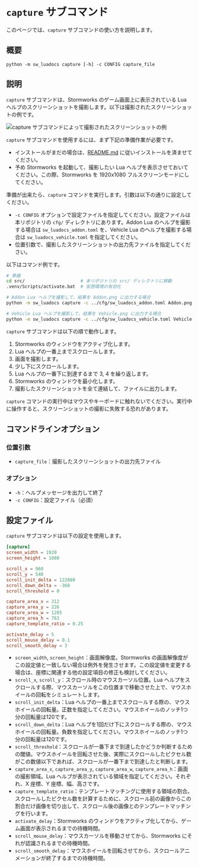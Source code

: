 # `capture` サブコマンド
このページでは、`capture` サブコマンドの使い方を説明します。

## 概要
```
python -m sw_luadocs capture [-h] -c CONFIG capture_file
```

## 説明
`capture` サブコマンドは、Stormworks のゲーム画面上に表示されている Lua ヘルプのスクリーンショットを撮影します。以下は撮影されたスクリーンショットの例です。

![capture サブコマンドによって撮影されたスクリーンショットの例](https://i.imgur.com/fOfsdKn.png)

`capture` サブコマンドを使用するには、まず下記の準備作業が必要です。
- インストールがまだの場合は、[README.md](README.md) に従いインストールを済ませてください。
- 予め Stormworks を起動して、撮影したい Lua ヘルプを表示させておいてください。この際、Stormworks を 1920x1080 フルスクリーンモードにしてください。

準備が出来たら、`capture` コマンドを実行します。引数は以下の通りに設定してください。
- `-c CONFIG` オプションで設定ファイルを指定してください。設定ファイルは本リポジトリの `cfg/` ディレクトリにあります。Addon Lua のヘルプを撮影する場合は `sw_luadocs_addon.toml` を、Vehicle Lua のヘルプを撮影する場合は `sw_luadocs_vehicle.toml` を指定してください。
- 位置引数で、撮影したスクリーンショットの出力先ファイルを指定してください。

以下はコマンド例です。
```sh
# 準備
cd src/                     # 本リポジトリの src/ ディレクトリに移動
.venv/Scripts/activate.bat  # 仮想環境の有効化

# Addon Lua ヘルプを撮影して、結果を Addon.png に出力する場合
python -m sw_luadocs capture -c ../cfg/sw_luadocs_addon.toml Addon.png

# Vehicle Lua ヘルプを撮影して、結果を Vehicle.png に出力する場合
python -m sw_luadocs capture -c ../cfg/sw_luadocs_vehicle.toml Vehicle.png
```

`capture` サブコマンドは以下の順で動作します。
1. Stormworks のウィンドウをアクティブ化します。
2. Lua ヘルプの一番上までスクロールします。
3. 画面を撮影します。
4. 少し下にスクロールします。
5. Lua ヘルプの一番下に到達するまで 3, 4 を繰り返します。
6. Stormworks のウィンドウを最小化します。
7. 撮影したスクリーンショットを全て連結して、ファイルに出力します。

`capture` コマンドの実行中はマウスやキーボードに触れないでください。実行中に操作すると、スクリーンショットの撮影に失敗する恐れがあります。

## コマンドラインオプション
### 位置引数
- `capture_file`：撮影したスクリーンショットの出力先ファイル

### オプション
- `-h`：ヘルプメッセージを出力して終了
- `-c CONFIG`：設定ファイル（必須）

## 設定ファイル
`capture` サブコマンドは以下の設定を使用します。

```toml
[capture]
screen_width = 1920
screen_height = 1080

scroll_x = 960
scroll_y = 540
scroll_init_delta = 122880
scroll_down_delta = -360
scroll_threshold = 0

capture_area_x = 312
capture_area_y = 226
capture_area_w = 1285
capture_area_h = 763
capture_template_ratio = 0.25

activate_delay = 5
scroll_mouse_delay = 0.1
scroll_smooth_delay = 3
```

- `screen_width`, `screen_height`：画面解像度。Stormworks の画面解像度がこの設定値と一致しない場合は例外を発生させます。この設定値を変更する場合は、座標に関連する他の設定項目の修正も検討してください。
- `scroll_x`, `scroll_y`：スクロール時のマウスカーソル位置。Lua ヘルプをスクロールする際、マウスカーソルをこの位置まで移動させた上で、マウスホイールの回転をシミュレートします。
- `scroll_init_delta`：Lua ヘルプの一番上までスクロールする際の、マウスホイールの回転量。正数を指定してください。マウスホイールのノッチ1つ分の回転量は120です。
- `scroll_down_delta`：Lua ヘルプを1回だけ下にスクロールする際の、マウスホイールの回転量。負数を指定してください。マウスホイールのノッチ1つ分の回転量は120です。
- `scroll_threshold`：スクロールが一番下まで到達したかどうか判断するための閾値。マウスホイールを回転させた後、実際にスクロールしたピクセル数がこの数値以下であれば、スクロールが一番下まで到達したと判断します。
- `capture_area_x`, `capture_area_y`, `capture_area_w`, `capture_area_h`：画面の撮影領域。Lua ヘルプが表示されている領域を指定してください。それぞれ、X 座標、Y 座標、幅、高さです。
- `capture_template_ratio`：テンプレートマッチングに使用する領域の割合。スクロールしたピクセル数を計算するために、スクロール前の画像からこの割合だけ画像を切り出して、スクロール後の画像とのテンプレートマッチングを行います。
- `activate_delay`：Stormworks のウィンドウをアクティブ化してから、ゲーム画面が表示されるまでの待機時間。
- `scroll_mouse_delay`：マウスカーソルを移動させてから、Stormworks にそれが認識されるまでの待機時間。
- `scroll_smooth_delay`：マウスホイールを回転させてから、スクロールアニメーションが終了するまでの待機時間。

